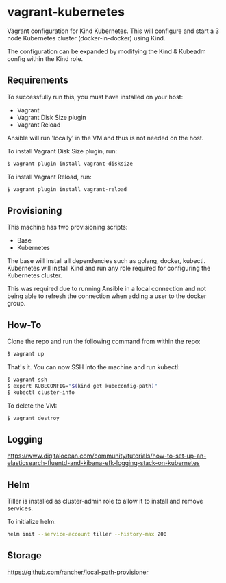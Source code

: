 # vagrant-kubernetes
Vagrant configuration for Kind Kubernetes. This will configure and start
a 3 node Kubernetes cluster (docker-in-docker) using Kind.

The configuration can be expanded by modifying the Kind & Kubeadm config
within the Kind role.

## Requirements

To successfully run this, you must have installed on your host:
- Vagrant
- Vagrant Disk Size plugin
- Vagrant Reload

Ansible will run 'locally' in the VM and thus is not needed on the host.

To install Vagrant Disk Size plugin, run:

```sh
$ vagrant plugin install vagrant-disksize
```

To install Vagrant Reload, run:

```sh
$ vagrant plugin install vagrant-reload
```

## Provisioning

This machine has two provisioning scripts:
- Base
- Kubernetes

The base will install all dependencies such as golang, docker, kubectl. Kubernetes
will install Kind and run any role required for configuring the Kubernetes cluster.

This was required due to running Ansible in a local connection and not being
able to refresh the connection when adding a user to the docker group.

## How-To

Clone the repo and run the following command from within the repo:

```sh
$ vagrant up
```

That's it. You can now SSH into the machine and run kubectl:

```sh
$ vagrant ssh
$ export KUBECONFIG="$(kind get kubeconfig-path)"
$ kubectl cluster-info
```

To delete the VM:

```sh
$ vagrant destroy
```

## Logging

https://www.digitalocean.com/community/tutorials/how-to-set-up-an-elasticsearch-fluentd-and-kibana-efk-logging-stack-on-kubernetes

## Helm

Tiller is installed as cluster-admin role to allow it to install and remove services.

To initialize helm:

```sh
helm init --service-account tiller --history-max 200
```

## Storage

https://github.com/rancher/local-path-provisioner
